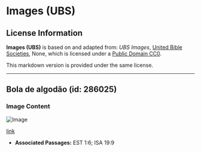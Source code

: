 # Images (UBS)

## License Information

**Images (UBS)** is based on and adapted from: _UBS Images_, [United Bible Societies](https://unitedbiblesocieties.org/), None, which is licensed under a [Public Domain CC0](https://creativecommons.org/public-domain/cc0/).

This markdown version is provided under the same license.



--------------------------------

## Bola de algodão (id: 286025)

### Image Content

![Image](https://cdn.aquifer.bible/aquifer-content/resources/Media/WEB-0158_cottonboll.jpg)

[link](https://cdn.aquifer.bible/aquifer-content/resources/Media/WEB-0158_cottonboll.jpg)

* **Associated Passages:** EST 1:6; ISA 19:9


